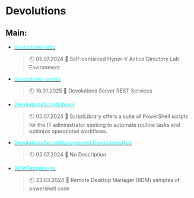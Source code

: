 # Devolutions

## Main:
- [<span style="color:cyan">devolutions-labs</span>](https://github.com/Thamielis/devolutions-labs)
	> :clock10: 05.07.2024
	> :memo: Self-contained Hyper-V Active Directory Lab Environment
- [<span style="color:cyan">devolutions-server</span>](https://github.com/Thamielis/devolutions-server)
	> :clock10: 16.01.2025
	> :memo: Devolutions Server REST Services
- [<span style="color:cyan">DevolutionsScriptLibrary</span>](https://github.com/Thamielis/DevolutionsScriptLibrary)
	> :clock10: 05.07.2024
	> :memo: ScriptLibrary offers a suite of PowerShell scripts for the IT administrator seeking to automate routine tasks and optimize operational workflows.
- [<span style="color:cyan">DevolutionsSecretManagement.DevolutionsHub</span>](https://github.com/Thamielis/DevolutionsSecretManagement.DevolutionsHub)
	> :clock10: 05.07.2024
	> :memo: No Description
- [<span style="color:cyan">RDMSamples-ps</span>](https://github.com/Thamielis/RDMSamples-ps)
	> :clock10: 23.03.2024
	> :memo: Remote Desktop Manager (RDM) samples of powershell code


